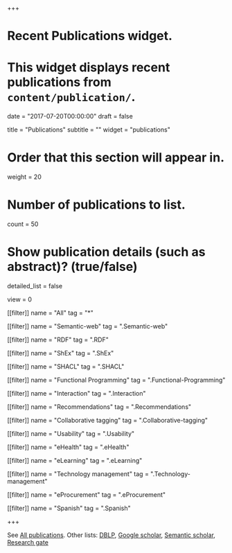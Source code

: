 +++
# Recent Publications widget.
# This widget displays recent publications from `content/publication/`.

date = "2017-07-20T00:00:00"
draft = false

title = "Publications"
subtitle = ""
widget = "publications"

# Order that this section will appear in.
weight = 20

# Number of publications to list.
count = 50

# Show publication details (such as abstract)? (true/false)
detailed_list = false

view = 0

[[filter]]
  name = "All"
  tag = "*"

[[filter]]
  name = "Semantic-web"
  tag = ".Semantic-web"
  
[[filter]]
  name = "RDF"
  tag = ".RDF"
  
[[filter]]
  name = "ShEx"
  tag = ".ShEx"
  
[[filter]]
  name = "SHACL"
  tag = ".SHACL"

[[filter]]
  name = "Functional Programming"
  tag = ".Functional-Programming"

[[filter]]
  name = "Interaction"
  tag = ".Interaction"

[[filter]]
  name = "Recommendations"
  tag = ".Recommendations"

  [[filter]]
  name = "Collaborative tagging"
  tag = ".Collaborative-tagging"
  
[[filter]]
  name = "Usability"
  tag = ".Usability"

[[filter]]
  name = "eHealth"
  tag = ".eHealth"
  
[[filter]]
  name = "eLearning"
  tag = ".eLearning"

[[filter]]
  name = "Technology management"
  tag = ".Technology-management"

[[filter]]
  name = "eProcurement"
  tag = ".eProcurement"

[[filter]]
  name = "Spanish"
  tag = ".Spanish"
  
+++

See [All publications](http://labra.weso.es/publication/). 
Other lists: 
[DBLP](https://dblp.uni-trier.de/pers/hd/g/Gayo:Jos=eacute=_Emilio_Labra),
[Google scholar](https://scholar.google.com/citations?user=TGfRNZkAAAAJ),
[Semantic scholar](https://www.semanticscholar.org/author/José-Emilio-Labra-Gayo/1729679),
[Research gate](https://www.researchgate.net/profile/Jose_Labra_Gayo)